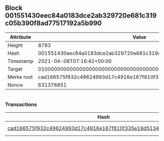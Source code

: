 ## Block 001551430eec84a0183dce2ab329720e681c319c05b390f8ad77517192a5b990

Attribute | Value
--- | ---
Height | 8793
Hash | 001551430eec84a0183dce2ab329720e681c319c05b390f8ad77517192a5b990
Timestamp | 2021-04-08T07:16:42+00:00
Target | 0100000000000000000000000000000000000000000000000000000000000000
Merke root | cad166575f932c49624993d17c4916e167f810f335e18d5134328e0bde6fb6f4
Nonce | 631376851

```

```

### Transactions

Hash | Amount
--- | ---
[cad166575f932c49624993d17c4916e167f810f335e18d5134328e0bde6fb6f4](cad166575f932c49624993d17c4916e167f810f335e18d5134328e0bde6fb6f4.md) | 10.00000000 SKEPTI 
